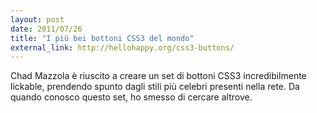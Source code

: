 ```yaml
---
layout: post
date: 2011/07/26
title: "I più bei bottoni CSS3 del mondo"
external_link: http://hellohappy.org/css3-buttons/
---
```


Chad Mazzola è riuscito a creare un set di bottoni CSS3 incredibilmente lickable, prendendo spunto dagli stili più celebri presenti nella rete. Da quando conosco questo set, ho smesso di cercare altrove.